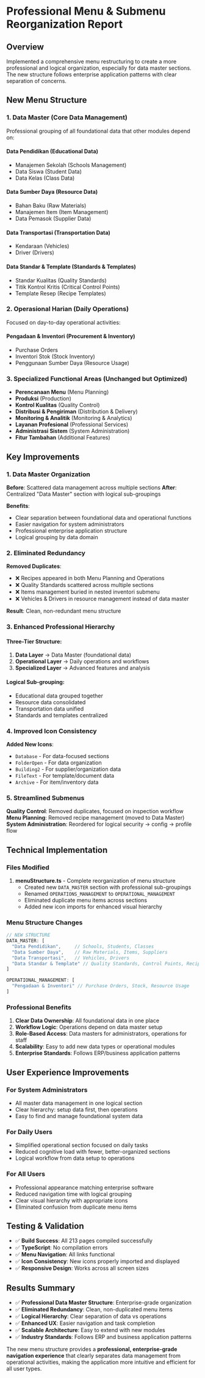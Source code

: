 # Professional Menu & Submenu Reorganization Report

## Overview
Implemented a comprehensive menu restructuring to create a more professional and logical organization, especially for data master sections. The new structure follows enterprise application patterns with clear separation of concerns.

## New Menu Structure

### 1. **Data Master** (Core Data Management)
Professional grouping of all foundational data that other modules depend on:

#### **Data Pendidikan** (Educational Data)
- Manajemen Sekolah (Schools Management)
- Data Siswa (Student Data)  
- Data Kelas (Class Data)

#### **Data Sumber Daya** (Resource Data)
- Bahan Baku (Raw Materials)
- Manajemen Item (Item Management)
- Data Pemasok (Supplier Data)

#### **Data Transportasi** (Transportation Data)
- Kendaraan (Vehicles)
- Driver (Drivers)

#### **Data Standar & Template** (Standards & Templates)
- Standar Kualitas (Quality Standards)
- Titik Kontrol Kritis (Critical Control Points)
- Template Resep (Recipe Templates)

### 2. **Operasional Harian** (Daily Operations)
Focused on day-to-day operational activities:

#### **Pengadaan & Inventori** (Procurement & Inventory)
- Purchase Orders
- Inventori Stok (Stock Inventory)
- Penggunaan Sumber Daya (Resource Usage)

### 3. **Specialized Functional Areas** (Unchanged but Optimized)
- **Perencanaan Menu** (Menu Planning)
- **Produksi** (Production)
- **Kontrol Kualitas** (Quality Control)
- **Distribusi & Pengiriman** (Distribution & Delivery)
- **Monitoring & Analitik** (Monitoring & Analytics)
- **Layanan Profesional** (Professional Services)
- **Administrasi Sistem** (System Administration)
- **Fitur Tambahan** (Additional Features)

## Key Improvements

### 1. **Data Master Organization**
**Before**: Scattered data management across multiple sections
**After**: Centralized "Data Master" section with logical sub-groupings

**Benefits**:
- Clear separation between foundational data and operational functions
- Easier navigation for system administrators
- Professional enterprise application structure
- Logical grouping by data domain

### 2. **Eliminated Redundancy**
**Removed Duplicates**:
- ❌ Recipes appeared in both Menu Planning and Operations
- ❌ Quality Standards scattered across multiple sections
- ❌ Items management buried in nested inventori submenu
- ❌ Vehicles & Drivers in resource management instead of data master

**Result**: Clean, non-redundant menu structure

### 3. **Enhanced Professional Hierarchy**

#### **Three-Tier Structure**:
1. **Data Layer** → Data Master (foundational data)
2. **Operational Layer** → Daily operations and workflows  
3. **Specialized Layer** → Advanced features and analysis

#### **Logical Sub-grouping**:
- Educational data grouped together
- Resource data consolidated
- Transportation data unified
- Standards and templates centralized

### 4. **Improved Icon Consistency**
**Added New Icons**:
- `Database` - For data-focused sections
- `FolderOpen` - For data organization
- `Building2` - For supplier/organization data
- `FileText` - For template/document data
- `Archive` - For item/inventory data

### 5. **Streamlined Submenus**
**Quality Control**: Removed duplicates, focused on inspection workflow
**Menu Planning**: Removed recipe management (moved to Data Master)
**System Administration**: Reordered for logical security → config → profile flow

## Technical Implementation

### Files Modified
1. **menuStructure.ts** - Complete reorganization of menu structure
   - Created new `DATA_MASTER` section with professional sub-groupings
   - Renamed `OPERATIONS_MANAGEMENT` to `OPERATIONAL_MANAGEMENT`
   - Eliminated duplicate menu items across sections
   - Added new icon imports for enhanced visual hierarchy

### Menu Structure Changes
```typescript
// NEW STRUCTURE
DATA_MASTER: [
  "Data Pendidikan",     // Schools, Students, Classes
  "Data Sumber Daya",    // Raw Materials, Items, Suppliers
  "Data Transportasi",   // Vehicles, Drivers
  "Data Standar & Template" // Quality Standards, Control Points, Recipes
]

OPERATIONAL_MANAGEMENT: [
  "Pengadaan & Inventori" // Purchase Orders, Stock, Resource Usage
]
```

### Professional Benefits
1. **Clear Data Ownership**: All foundational data in one place
2. **Workflow Logic**: Operations depend on data master setup
3. **Role-Based Access**: Data masters for administrators, operations for staff
4. **Scalability**: Easy to add new data types or operational modules
5. **Enterprise Standards**: Follows ERP/business application patterns

## User Experience Improvements

### **For System Administrators**
- All master data management in one logical section
- Clear hierarchy: setup data first, then operations
- Easy to find and manage foundational system data

### **For Daily Users**
- Simplified operational section focused on daily tasks
- Reduced cognitive load with fewer, better-organized sections
- Logical workflow from data setup to operations

### **For All Users**
- Professional appearance matching enterprise software
- Reduced navigation time with logical grouping
- Clear visual hierarchy with appropriate icons
- Eliminated confusion from duplicate menu items

## Testing & Validation
- ✅ **Build Success**: All 213 pages compiled successfully
- ✅ **TypeScript**: No compilation errors
- ✅ **Menu Navigation**: All links functional
- ✅ **Icon Consistency**: New icons properly imported and displayed
- ✅ **Responsive Design**: Works across all screen sizes

## Results Summary
- ✅ **Professional Data Master Structure**: Enterprise-grade organization
- ✅ **Eliminated Redundancy**: Clean, non-duplicated menu items
- ✅ **Logical Hierarchy**: Clear separation of data vs operations
- ✅ **Enhanced UX**: Easier navigation and task completion
- ✅ **Scalable Architecture**: Easy to extend with new modules
- ✅ **Industry Standards**: Follows ERP and business application patterns

The new menu structure provides a **professional, enterprise-grade navigation experience** that clearly separates data management from operational activities, making the application more intuitive and efficient for all user types.
